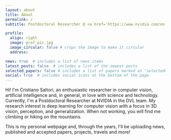 ```yaml
---
layout: about
title: About
permalink: /
subtitle: Postdoctoral Researcher @ <a href='https://www.nvidia.com/en-us/research/'>NVIDIA</a> - Prev. PhD student @ <a href='https://www.disi.unitn.it'>University of Trento</a>, Intern @ <a href='https://europe.naverlabs.com'>NAVERLABS Europe</a>, Visiting PhD @ <a href='https://dvl.in.tum.de/'>TUM - DVL</a>

profile:
  align: right
  image: prof_pic.jpg
  image_circular: false # crops the image to make it circular
  address: 

news: true  # includes a list of news items
latest_posts: false  # includes a list of the newest posts
selected_papers: false # includes a list of papers marked as "selected={true}"
social: true  # includes social icons at the bottom of the page
---
```

Hi! I'm Cristiano Saltori, an enthusiastic researcher in computer vision, artificial intelligence and, in general, in love with science and technology.
Currently, I'm a Postdoctoral Researcher at NVIDIA in the DVL team. My research interest is deep learning for computer vision with a focus in 3D vision, perception, and generalization.
When not working, you will find me climbing or hiking on the mountains.

This is my personal webpage and, through the years, I'll be uploading news, published and accepted papers, projects, travels and more!
